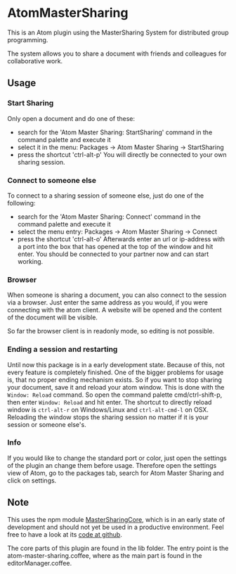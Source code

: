 # AtomMasterSharing

This is an Atom plugin using the MasterSharing System for distributed group programming.

The system allows you to share a document with friends and colleagues for collaborative work.

## Usage

### Start Sharing
Only open a document and do one of these:
- search for the 'Atom Master Sharing: StartSharing' command in the command palette and execute it
- select it in the menu: Packages -> Atom Master Sharing -> StartSharing
- press the shortcut 'ctrl-alt-p'
You will directly be connected to your own sharing session.


### Connect to someone else
To connect to a sharing session of someone else, just do one of the following:
- search for the 'Atom Master Sharing: Connect' command in the command palette and execute it
- select the menu entry: Packages -> Atom Master Sharing -> Connect
- press the shortcut 'ctrl-alt-o'
Afterwards enter an url or ip-address with a port into the box that has opened at the top of the window and hit enter.
You should be connected to your partner now and can start working.


### Browser
When someone is sharing a document, you can also connect to the session via a browser.
Just enter the same address as you would, if you were connecting with the atom client.
A website will be opened and the content of the document will be visible.

So far the browser client is in readonly mode, so editing is not possible.


### Ending a session and restarting
Until now this package is in a early development state.
Because of this, not every feature is completely finished.
One of the bigger problems for usage is, that no proper ending mechanism exists.
So if you want to stop sharing your document, save it and reload your atom window.
This is done with the `Window: Reload` command.
So open the command palette cmd/ctrl-shift-p, then enter `Window: Reload` and hit enter.
The shortcut to directly reload window is `ctrl-alt-r` on Windows/Linux and `ctrl-alt-cmd-l` on OSX.
Reloading the window stops the sharing session no matter if it is your session or someone else's.


### Info
If you would like to change the standard port or color, just open the settings of the plugin an change them before usage.
Therefore open the settings view of Atom, go to the packages tab, search for Atom Master Sharing and click on settings.


## Note
This uses the npm module [MasterSharingCore](https://www.npmjs.com/package/mastersharingcore), which is in an early state of development and should not yet be used in a productive environment.
Feel free to have a look at its [code at github](https://github.com/okwast/MasterSharingCore).

The core parts of this plugin are found in the lib folder.
The entry point is the atom-master-sharing.coffee, where as the main part is found in the editorManager.coffee.
